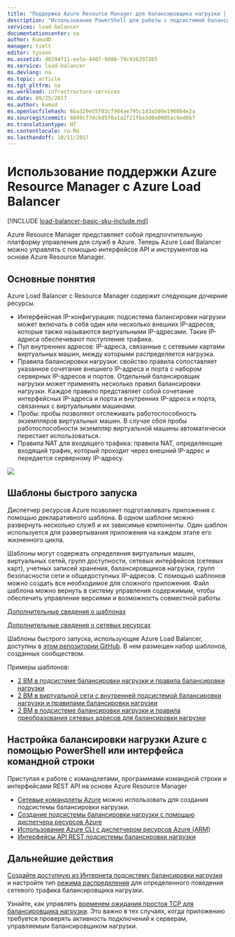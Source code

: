 ```yaml
---
title: "Поддержка Azure Resource Manager для балансировщика нагрузки | Документация Майкрософт"
description: "Использование PowerShell для работы с подсистемой балансировки нагрузки в Azure Resource Manager. Использование шаблонов для подсистемы балансировки нагрузки"
services: load-balancer
documentationcenter: na
author: KumudD
manager: timlt
editor: tysonn
ms.assetid: d0394f11-ee5a-4407-9d86-79c936297265
ms.service: load-balancer
ms.devlang: na
ms.topic: article
ms.tgt_pltfrm: na
ms.workload: infrastructure-services
ms.date: 09/25/2017
ms.author: kumud
ms.openlocfilehash: 6ba329e55f03cf984ae795c1d3a509e196064e2a
ms.sourcegitcommit: 6699c77dcbd5f8a1a2f21fba3d0a0005ac9ed6b7
ms.translationtype: HT
ms.contentlocale: ru-RU
ms.lasthandoff: 10/11/2017
---
```

# <a name="using-azure-resource-manager-support-with-azure-load-balancer"></a>Использование поддержки Azure Resource Manager с Azure Load Balancer

[!INCLUDE [load-balancer-basic-sku-include.md](../../includes/load-balancer-basic-sku-include.md)]

Azure Resource Manager представляет собой предпочтительную платформу управления для служб в Azure. Теперь Azure Load Balancer можно управлять с помощью интерфейсов API и инструментов на основе Azure Resource Manager.

## <a name="concepts"></a>Основные понятия

Azure Load Balancer с Resource Manager содержит следующие дочерние ресурсы.

* Интерфейсная IP-конфигурация: подсистема балансировки нагрузки может включать в себя один или несколько внешних IP-адресов, которые также называются виртуальными IP-адресами. Такие IP-адреса обеспечивают поступление трафика.
* Пул внутренних адресов: IP-адреса, связанные с сетевыми картами виртуальных машин, между которыми распределяется нагрузка.
* Правила балансировки нагрузки: свойство правила сопоставляет указанное сочетание внешнего IP-адреса и порта с набором серверных IP-адресов и портов. Отдельный балансировщик нагрузки может применять несколько правил балансировки нагрузки. Каждое правило представляет собой сочетание интерфейсных IP-адреса и порта и внутренних IP-адреса и порта, связанных с виртуальными машинами.
* Пробы: пробы позволяют отслеживать работоспособность экземпляров виртуальных машин. В случае сбоя пробы работоспособности экземпляр виртуальной машины автоматически перестает использоваться.
* Правила NAT для входящего трафика: правила NAT, определяющие входящий трафик, который проходит через внешний IP-адрес и передается серверному IP-адресу.

![](./media/load-balancer-arm/load-balancer-arm.png)

## <a name="quickstart-templates"></a>Шаблоны быстрого запуска

Диспетчер ресурсов Azure позволяет подготавливать приложения с помощью декларативного шаблона. В одном шаблоне можно развернуть несколько служб и их зависимые компоненты. Один шаблон используется для развертывания приложения на каждом этапе его жизненного цикла.

Шаблоны могут содержать определения виртуальных машин, виртуальных сетей, групп доступности, сетевых интерфейсов (сетевых карт), учетных записей хранения, балансировщиков нагрузки, групп безопасности сети и общедоступных IP-адресов. С помощью шаблонов можно создать все необходимое для сложного приложения. Файл шаблона можно вернуть в систему управления содержимым, чтобы обеспечить управление версиями и возможность совместной работы.

[Дополнительные сведения о шаблонах](../azure-resource-manager/resource-manager-template-walkthrough.md)

[Дополнительные сведения о сетевых ресурсах](../virtual-network/resource-groups-networking.md)

Шаблоны быстрого запуска, использующие Azure Load Balancer, доступны в [этом репозитории GitHub](https://github.com/Azure/azure-quickstart-templates). В нем размещен набор шаблонов, созданных сообществом.

Примеры шаблонов:

* [2 ВМ в подсистеме балансировки нагрузки и правила балансировки нагрузки](http://go.microsoft.com/fwlink/?LinkId=544799)
* [2 ВМ в виртуальной сети с внутренней подсистемой балансировки нагрузки и правилами балансировки нагрузки](http://go.microsoft.com/fwlink/?LinkId=544800)
* [2 ВМ в подсистеме балансировки нагрузки и правила преобразования сетевых адресов для балансировки нагрузки](http://go.microsoft.com/fwlink/?LinkId=544801)

## <a name="setting-up-azure-load-balancer-with-a-powershell-or-cli"></a>Настройка балансировки нагрузки Azure с помощью PowerShell или интерфейса командной строки

Приступая к работе с командлетами, программами командной строки и интерфейсами REST API на основе Azure Resource Manager

* [Сетевые командлеты Azure](https://msdn.microsoft.com/library/azure/mt163510.aspx) можно использовать для создания подсистемы балансировки нагрузки.
* [Создание подсистемы балансировки нагрузки с помощью диспетчера ресурсов Azure](load-balancer-get-started-ilb-arm-ps.md)
* [Использование Azure CLI с диспетчером ресурсов Azure (ARM)](../xplat-cli-azure-resource-manager.md)
* [Интерфейсы API REST подсистемы балансировки нагрузки](https://msdn.microsoft.com/library/azure/mt163651.aspx)

## <a name="next-steps"></a>Дальнейшие действия

[Создайте доступную из Интернета подсистему балансировки нагрузки](load-balancer-get-started-internet-arm-ps.md) и настройте тип [режима распределения](load-balancer-distribution-mode.md) для определенного поведения сетевого трафика балансировщика нагрузки.

Узнайте, как управлять [временем ожидания простоя TCP для балансировщика нагрузки](load-balancer-tcp-idle-timeout.md). Это важно в тех случаях, когда приложению требуется проверять активность подключений к серверам, управляемым балансировщиком нагрузки.
